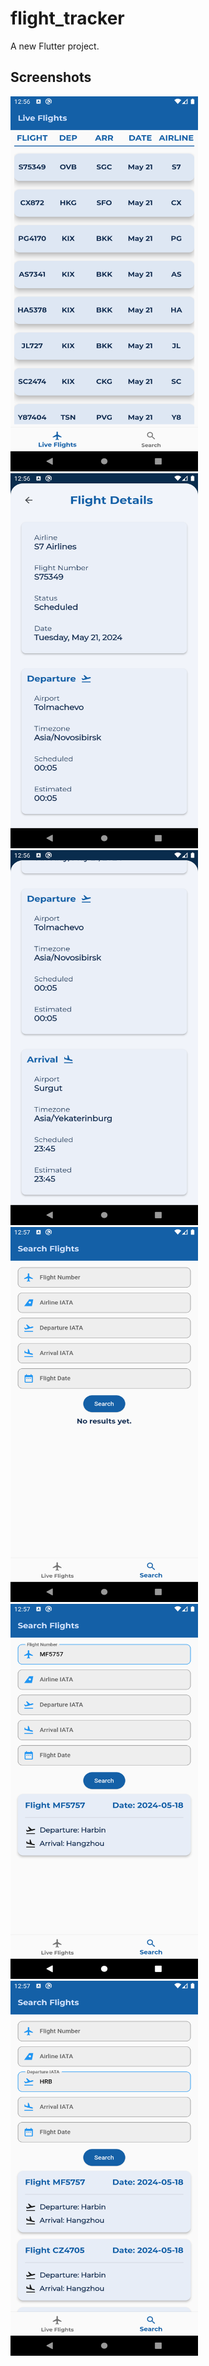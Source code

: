 # flight_tracker

A new Flutter project.

## Screenshots

<img src="./assets/1.png" width=300 height=600>

<img src="./assets/2.png" width=300 height=600>

<img src="./assets/3.png" width=300 height=600>

<img src="./assets/4.png" width=300 height=600>

<img src="./assets/5.png" width=300 height=600>

<img src="./assets/6.png" width=300 height=600>
